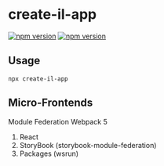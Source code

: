 # create-il-app

[![npm version](https://badge.fury.io/js/create-il-app.svg)](https://badge.fury.io/js/create-il-app) [![npm version](https://img.shields.io/npm/dm/create-il-app.svg)](https://badge.fury.io/js/create-il-app)

## Usage

```
npx create-il-app
```
## Micro-Frontends

Module Federation Webpack 5
1. React
2. StoryBook (storybook-module-federation)
3. Packages (wsrun)